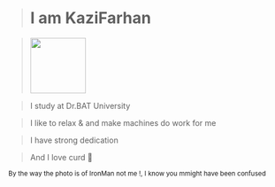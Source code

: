 > # I am KaziFarhan 

> <img src="https://avatars3.githubusercontent.com/u/55019967?s=460&amp;u=4b1b287f3ebf8d57269d9629c26f37c7b40e9ec0&amp;v=4" style="width:100px;" />

> I study at Dr.BAT University

> I like to relax & and make machines do work for me

> I have strong dedication

> And I love curd 🍮️

<sub> By the way the photo is of IronMan not me !, I know you mmight have been confused </sub>
